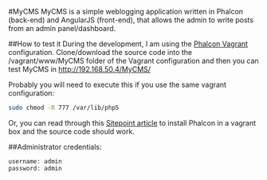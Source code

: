 #MyCMS
MyCMS is a simple weblogging application written in Phalcon (back-end) and AngularJS (front-end), that allows the admin to write posts from an admin panel/dashboard.

##How to test it
During the development, I am using the [Phalcon Vagrant](https://github.com/phalcon/vagrant) configuration. Clone/download the source code into the /vagrant/www/MyCMS folder of the Vagrant configuration and then you can test MyCMS in http://192.168.50.4/MyCMS/

Probably you will need to execute this if you use the same vagrant configuration:
```bash
sudo chmod -R 777 /var/lib/php5
```

Or, you can read through this [Sitepoint article](http://www.sitepoint.com/quick-tip-install-zephir-phalcon-2-vagrant/) to install Phalcon in a vagrant box and the source code should work.

##Administrator credentials:
```
username: admin
password: admin
```

